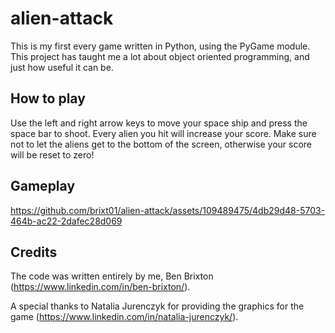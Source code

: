 # alien-attack
This is my first every game written in Python, using the PyGame module. This project has taught me a lot about object oriented programming, and just how useful it can be. 

## How to play

Use the left and right arrow keys to move your space ship and press the space bar to shoot. Every alien you hit will increase your score. Make sure not to let the aliens get to the bottom of the screen, otherwise your score will be reset to zero!

## Gameplay

https://github.com/brixt01/alien-attack/assets/109489475/4db29d48-5703-464b-ac22-2dafec28d069

## Credits

The code was written entirely by me, Ben Brixton (https://www.linkedin.com/in/ben-brixton/). 

A special thanks to Natalia Jurenczyk for providing the graphics for the game (https://www.linkedin.com/in/natalia-jurenczyk/).
